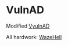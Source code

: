 # VulnAD

Modified [VyulnAD](https://github.com/WazeHell/vulnerable-AD)

All hardwork: [WazeHell](https://github.com/WazeHell/)
